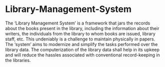 # Library-Management-System
The ‘Library Management System’ is a framework that jars the records about the books present in the library, including the information about their writers, the individuals from the library to whom books are issued, library staff, etc. This undeniably is a challenge to maintain physically in papers. The ‘system’ aims to modernize and simplify the tasks performed over the library data. The computerization of the library data shall help in its upkeep and will reduce the hassles associated with conventional record-keeping in the libraries.
